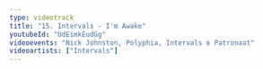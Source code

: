 ```yaml
---
type: videotrack
title: "15. Intervals - I'm Awake"
youtubeId: "UdEimkEudGg"
videoevents: "Nick Johnston, Polyphia, Intervals в Patronaat"
videoartists: ["Intervals"]
---
```

